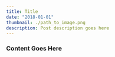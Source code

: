 ```yaml
---
title: Title
date: "2018-01-01"
thumbnail: ./path_to_image.png
description: Post description goes here
---
```


<!-- Place any HMTL content below this -->

### Content Goes Here

<!-- <div class="kg-card kg-image-card kg-width-full">
![Darkness](./BLACK_II_desktop-1.jpg)
</div> -->
